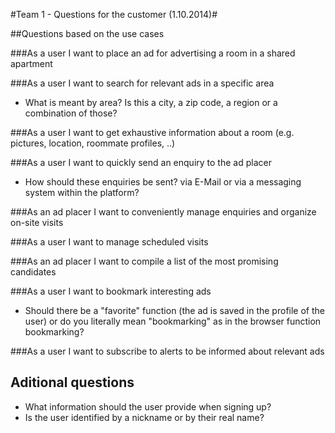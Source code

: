 #Team 1 - Questions for the customer (1.10.2014)#

##Questions based on the use cases


###As a user I want to place an ad for advertising a room in a shared apartment

###As a user I want to search for relevant ads in a specific area

* What is meant by area? Is this a city, a zip code, a region or a combination of those?

###As a user I want to get exhaustive information about a room (e.g. pictures, location, roommate profiles, ..)

###As a user I want to quickly send an enquiry to the ad placer

* How should these enquiries be sent? via E-Mail or via a messaging system within the platform?

###As an ad placer I want to conveniently manage enquiries and organize on-site visits

###As a user I want to manage scheduled visits

###As an ad placer I want to compile a list of the most promising candidates

###As a user I want to bookmark interesting ads

* Should there be a "favorite" function (the ad is saved in the profile of the user) or do you literally mean "bookmarking" as in the browser function bookmarking?

###As a user I want to subscribe to alerts to be informed about relevant ads

## Aditional questions 

* What information should the user provide when signing up?
* Is the user identified by a nickname or by their real name?